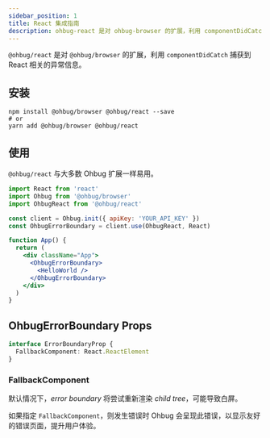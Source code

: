 ```yaml
---
sidebar_position: 1
title: React 集成指南
description: ohbug-react 是对 ohbug-browser 的扩展，利用 componentDidCatch 捕获到 React 相关的异常信息。
---
```


`@ohbug/react` 是对 `@ohbug/browser` 的扩展，利用 `componentDidCatch` 捕获到 React 相关的异常信息。

## 安装

```shell
npm install @ohbug/browser @ohbug/react --save
# or
yarn add @ohbug/browser @ohbug/react
```

## 使用

`@ohbug/react` 与大多数 Ohbug 扩展一样易用。

```jsx
import React from 'react'
import Ohbug from '@ohbug/browser'
import OhbugReact from '@ohbug/react'

const client = Ohbug.init({ apiKey: 'YOUR_API_KEY' })
const OhbugErrorBoundary = client.use(OhbugReact, React)

function App() {
  return (
    <div className="App">
      <OhbugErrorBoundary>
        <HelloWorld />
      </OhbugErrorBoundary>
    </div>
  )
}
```

## OhbugErrorBoundary Props

```typescript
interface ErrorBoundaryProp {
  FallbackComponent: React.ReactElement
}
```

### FallbackComponent

默认情况下，_error boundary_ 将尝试重新渲染 _child tree_，可能导致白屏。

如果指定 `FallbackComponent`，则发生错误时 Ohbug 会呈现此错误，以显示友好的错误页面，提升用户体验。
